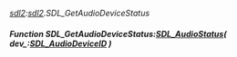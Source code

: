 _[sdl2](../../modules/sdl2/sdl2-module.md):[sdl2](../../modules/sdl2/sdl2-module.md).SDL\_GetAudioDeviceStatus_
##### Function SDL\_GetAudioDeviceStatus:[SDL_AudioStatus](../../modules/sdl2/sdl2-sdl_audiostatus.md)( dev_:[SDL_AudioDeviceID](../../modules/sdl2/sdl2-sdl_audiodeviceid.md) )
